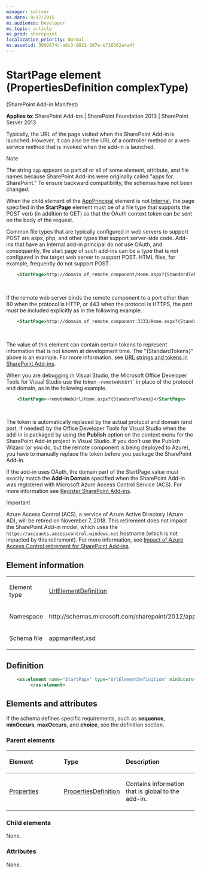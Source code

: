 ```yaml
---
manager: soliver
ms.date: 9/17/2015
ms.audience: Developer
ms.topic: article
ms.prod: sharepoint
localization_priority: Normal
ms.assetid: 3092674c-a6c3-9021-3d7e-e716562a4a4f
---
```


# StartPage element (PropertiesDefinition complexType) 

(SharePoint Add-in Manifest)

**Applies to**: SharePoint Add-ins | SharePoint Foundation 2013 | SharePoint Server 2013

Typically, the URL of the page visited when the SharePoint Add-in is launched. However, it can also be the URL of a controller method or a web service method that is invoked when the add-in is launched.

> [!NOTE] 
> The string `app` appears as part of or all of some element, attribute, and file names because SharePoint Add-ins were originally called "apps for SharePoint." To ensure backward compatibility, the schemas have not been changed.

When the child element of the [AppPrincipal](appprincipal-element-appdefinition-complextypesharepoint-add-in-manifest.md) element is not
[Internal](internal-element-appprincipaldefinition-complextypesharepoint-add-in-manifest.md), the page specified
in the **StartPage** element must be of a file type that supports the POST verb (in addition to GET) so that the OAuth context token can be sent on the body of the request. 

Common file types that are typically configured in web servers to support POST are aspx, php, and other types that support server-side code. Add-ins that have an Internal add-in principal do not use OAuth, and consequently, the start page of such add-ins can be a type that is not configured in the target web server to support POST. HTML files, for example, frequently do not support POST.

```XML 
    <StartPage>http://domain_of_remote_component/Home.aspx?{StandardTokens}</StartPage>
```

<br/>

If the remote web server binds the remote component to a port other than 80 when the protocol is HTTP, or 443 when the protocol is HTTPS, the port must be included explicitly as in the following example.

```XML 
    <StartPage>http://domain_of_remote_component:3333/Home.aspx?{StandardTokens}</StartPage>
```

<br/>

The value of this element can contain certain tokens to represent information that is not known at development time. The "{StandardTokens}" above is an example. For more information, see [URL strings and tokens in SharePoint Add-ins](../sp-add-ins/url-strings-and-tokens-in-sharepoint-add-ins.md). 

When you are debugging in Visual Studio, the Microsoft Office Developer Tools for Visual Studio use the token `~remoteWebUrl`</span>` in place of the protocol and domain, as in the following example.

```XML 
    <StartPage>~remoteWebUrl/Home.aspx?{StandardTokens}</StartPage>
```

<br/>

The token is automatically replaced by the actual protocol and domain (and port, if needed) by the Office Developer Tools for Visual Studio when the add-in is packaged by using the **Publish** option on the context menu for the SharePoint Add-in project in Visual Studio. If you don't use the Publish Wizard (or you do, but the remote component is being deployed to Azure), you have to manually replace the token before you package the SharePoint Add-in.

If the add-in uses OAuth, the domain part of the StartPage value must exactly match the **Add-in Domain** specified when the SharePoint Add-in was registered with Microsoft Azure Access Control Service (ACS). For more information see [Register SharePoint Add-ins](../sp-add-ins/register-sharepoint-add-ins.md).

> [!IMPORTANT]
> Azure Access Control (ACS), a service of Azure Active Directory (Azure AD), will be retired on November 7, 2018. This retirement does not impact the SharePoint Add-in model, which uses the `https://accounts.accesscontrol.windows.net` hostname (which is not impacted by this retirement). For more information, see [Impact of Azure Access Control retirement for SharePoint Add-ins](https://dev.office.com/blogs/impact-of-azure-access-control-deprecation-for-sharepoint-add-ins).

## Element information

<table>
<colgroup>
<col width="50%" />
<col width="50%" />
</colgroup>
<tbody>
<tr class="odd">
<td align="left"><p><span class="label">Element type</span></p></td>
<td align="left"><p><a href="urlelementdefinition-complextype-sharepoint-add-in-manifest.md">UrlElementDefinition</a></p></td>
</tr>
<tr class="even">
<td align="left"><p><span class="label">Namespace</span></p></td>
<td align="left"><p>http://schemas.microsoft.com/sharepoint/2012/app/manifest</p></td>
</tr>
<tr class="odd">
<td align="left"><p><span class="label">Schema file</span></p></td>
<td align="left"><p>appmanifest.xsd</p></td>
</tr>
</tbody>
</table>

## Definition

```XML 
    <xs:element name="StartPage" type="UrlElementDefinition" minOccurs="1" maxOccurs="1" >
         </xs:element>     
```

## Elements and attributes

If the schema defines specific requirements, such as **sequence**, **minOccurs**, **maxOccurs**, and **choice**, see the definition section.

### Parent elements

<table>
<colgroup>
<col width="30%" />
<col width="30%" />
<col width="40%" />
</colgroup>
<thead>
<tr class="header">
<th align="left"><p>Element</p></th>
<th align="left"><p>Type</p></th>
<th align="left"><p>Description</p></th>
</tr>
</thead>
<tbody>
<tr class="odd">
<td align="left"><p><a href="properties-element-appdefinition-complextypesharepoint-add-in-manifest.md">Properties</a></p></td>
<td align="left"><p><a href="propertiesdefinition-complextype-sharepoint-add-in-manifest.md">PropertiesDefinition</a></p></td>
<td align="left"><p>Contains information that is global to the add-in.</p></td>
</tr>
</tbody>
</table>

### Child elements

None.

### Attributes

None.

<br/>

<br/>






